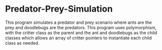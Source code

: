 # Predator-Prey-Simulation

This program simulates a predator and prey scenario where ants are the prey and doodlebugs are the predators.  This program uses
polymorphism, with the critter class as the parent and the ant and doodlebugs as the child classes which allows an array of 
critter pointers to instantiate each child class as needed.  
